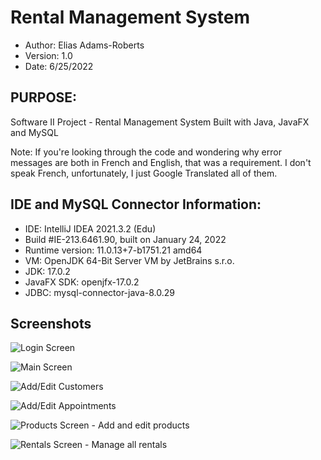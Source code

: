 # Rental Management System
- Author: Elias Adams-Roberts
- Version: 1.0
- Date: 6/25/2022

## PURPOSE:
Software II Project - Rental Management System
Built with Java, JavaFX and MySQL


Note: If you're looking through the code and wondering why error messages are both in French and English, that was a requirement. I don't speak French, unfortunately, I just Google Translated all of them.

## IDE and MySQL Connector Information:
- IDE: IntelliJ IDEA 2021.3.2 (Edu)
- Build #IE-213.6461.90, built on January 24, 2022
- Runtime version: 11.0.13+7-b1751.21 amd64
- VM: OpenJDK 64-Bit Server VM by JetBrains s.r.o.
- JDK: 17.0.2
- JavaFX SDK: openjfx-17.0.2
- JDBC: mysql-connector-java-8.0.29

## Screenshots
![Login Screen](https://github.com/erobertsdev/c195-eadamsr/blob/master/screenshots/rms-login.png)

![Main Screen](https://github.com/erobertsdev/c195-eadamsr/blob/master/screenshots/rms-main-screen.png)

![Add/Edit Customers](https://github.com/erobertsdev/c195-eadamsr/blob/master/screenshots/rms-edit-customer.png)

![Add/Edit Appointments](https://github.com/erobertsdev/c195-eadamsr/blob/master/screenshots/rms-edit-appointment.png)

![Products Screen - Add and edit products](https://github.com/erobertsdev/c195-eadamsr/blob/master/screenshots/rms-products-screen.png)

![Rentals Screen - Manage all rentals](https://github.com/erobertsdev/c195-eadamsr/blob/master/screenshots/rms-rentals.png)



